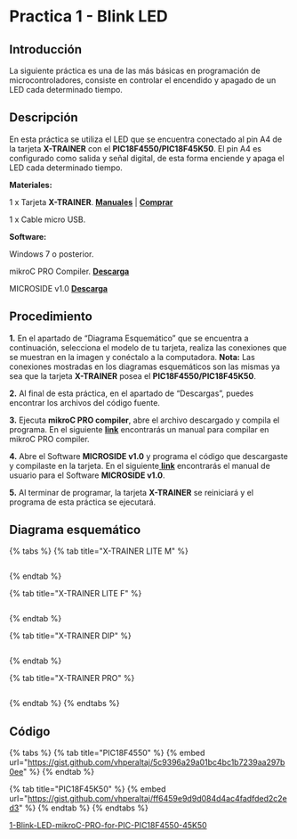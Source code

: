 # Practica 1 - Blink LED

## **Introducción**

La siguiente práctica es una de las más básicas en programación de microcontroladores, consiste en controlar el encendido y apagado de un LED cada determinado tiempo.

## **Descripción**

En esta práctica se utiliza el LED que se encuentra conectado al pin A4 de la tarjeta **X-TRAINER** con el **PIC18F4550/PIC18F45K50**. El pin A4 es configurado como salida y señal digital, de esta forma enciende y apaga el LED cada determinado tiempo.

**Materiales:**

1 x Tarjeta **X-TRAINER**. [**Manuales**](https://microside.com/docs/#manuales-microside) | [**Comprar**](https://store.microside.com/search/?q=x-trainer+pic18)

1 x Cable micro USB.

**Software:**

Windows 7 o posterior.

mikroC PRO Compiler. [**Descarga**](https://www.mikroe.com/mikroc-pic)

MICROSIDE v1.0 [**Descarga**](https://microside.com/wp-content/uploads/2021/12/MICROSIDE\_v1\_Instalador-1-1.zip)

## **Procedimiento**

**1.** En el apartado de “Diagrama Esquemático” que se encuentra a continuación, selecciona el modelo de tu tarjeta, realiza las conexiones que se muestran en la imagen y conéctalo a la computadora. **Nota:** Las conexiones mostradas en los diagramas esquemáticos son las mismas ya sea que la tarjeta **X-TRAINER** posea el **PIC18F4550/PIC18F45K50**.

**2.** Al final de esta práctica, en el apartado de “Descargas”, puedes encontrar los archivos del código fuente.

**3.** Ejecuta **mikroC PRO compiler**, abre el archivo descargado y compila el programa. En el siguiente [**link**](https://microside.com/docs/mikroc/manual-mikroc-pro-for-pic/) encontrarás un manual para compilar en mikroC PRO compiler. &#x20;

**4.** Abre el Software **MICROSIDE v1.0** y programa el código que descargaste y compilaste en la tarjeta. En el siguiente[ **link**](https://microside.com/docs/manual-software-microside-v1/) encontrarás el manual de usuario para el Software **MICROSIDE v1.0**.

**5.** Al terminar de programar, la tarjeta **X-TRAINER** se reiniciará y el programa de esta práctica se ejecutará.

## **Diagrama esquemático**

{% tabs %}
{% tab title="X-TRAINER LITE M" %}
<figure><img src="https://github.com/vhperaltaj/1-Blink-LED-mikroC-PRO-for-PIC-PIC18F4550-45K50/blob/40c1d2db71578483a9a942b71348702fb34450f8/Diagrama%20de%20conexi%C3%B3n/X-TRAINER_PIC18F45K50_PIC18F4550_MICROSIDE_01.png?raw=true" alt=""><figcaption></figcaption></figure>
{% endtab %}

{% tab title="X-TRAINER LITE F" %}
<figure><img src="https://github.com/vhperaltaj/1-Blink-LED-mikroC-PRO-for-PIC-PIC18F4550-45K50/blob/40c1d2db71578483a9a942b71348702fb34450f8/Diagrama%20de%20conexi%C3%B3n/X-TRAINER_PIC18F45K50_MICROSIDE_02.png?raw=true" alt=""><figcaption></figcaption></figure>
{% endtab %}

{% tab title="X-TRAINER DIP" %}
<figure><img src="https://raw.githubusercontent.com/vhperaltaj/1-Blink-LED-mikroC-PRO-for-PIC-PIC18F4550-45K50/40c1d2db71578483a9a942b71348702fb34450f8/Diagrama%20de%20conexi%C3%B3n/X-TRAINER_DIP_Practica-1_Microside_01-768x175.png" alt=""><figcaption></figcaption></figure>
{% endtab %}

{% tab title="X-TRAINER PRO" %}
<figure><img src="https://github.com/vhperaltaj/1-Blink-LED-mikroC-PRO-for-PIC-PIC18F4550-45K50/blob/40c1d2db71578483a9a942b71348702fb34450f8/Diagrama%20de%20conexi%C3%B3n/X-TRAINER_PIC18F45K50_MICROSIDE_03.png?raw=true" alt=""><figcaption></figcaption></figure>
{% endtab %}
{% endtabs %}

## **Código**

{% tabs %}
{% tab title="PIC18F4550" %}
{% embed url="https://gist.github.com/vhperaltaj/5c9396a29a01bc4bc1b7239aa297b0ee" %}
{% endtab %}

{% tab title="PIC18F45K50" %}
{% embed url="https://gist.github.com/vhperaltaj/ff6459e9d9d084d4ac4fadfded2c2ed3" %}
{% endtab %}
{% endtabs %}

[1-Blink-LED-mikroC-PRO-for-PIC-PIC18F4550-45K50](https://github.com/vhperaltaj/1-Blink-LED-mikroC-PRO-for-PIC-PIC18F4550-45K50/tree/main)
